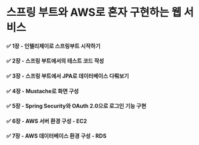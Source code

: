 # 스프링 부트와 AWS로 혼자 구현하는 웹 서비스
#### ✅ 1장 - 인텔리제이로 스프링부트 시작하기
#### ✅ 2장 - 스프링 부트에서의 테스트 코드 작성
#### ✅ 3장 - 스프링 부트에서 JPA로 데이터베이스 다뤄보기
#### ✅ 4장 - Mustache로 화면 구성
#### ✅ 5장 - Spring Security와 OAuth 2.0으로 로그인 기능 구현
#### ✅ 6장 - AWS 서버 환경 구성 - EC2
#### ✅ 7장 - AWS 데이터베이스 환경 구성 - RDS
